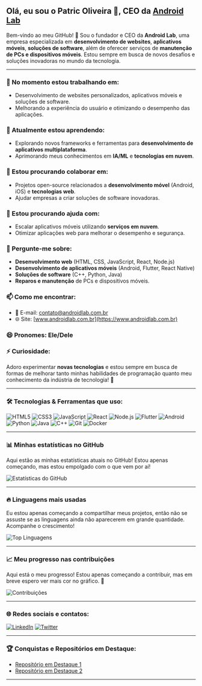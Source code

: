 ## Olá, eu sou o **Patric Oliveira** 👋, CEO da [Android Lab](https://www.androidlab.com.br)

Bem-vindo ao meu GitHub! 🚀 Sou o fundador e CEO da **Android Lab**, uma empresa especializada em **desenvolvimento de websites**, **aplicativos móveis**, **soluções de software**, além de oferecer serviços de **manutenção de PCs e dispositivos móveis**. Estou sempre em busca de novos desafios e soluções inovadoras no mundo da tecnologia.

---

### 🔭 No momento estou trabalhando em:
- Desenvolvimento de websites personalizados, aplicativos móveis e soluções de software.
- Melhorando a experiência do usuário e otimizando o desempenho das aplicações.

### 🌱 Atualmente estou aprendendo:
- Explorando novos frameworks e ferramentas para **desenvolvimento de aplicativos multiplataforma**.
- Aprimorando meus conhecimentos em **IA/ML** e **tecnologias em nuvem**.

### 👯 Estou procurando colaborar em:
- Projetos open-source relacionados a **desenvolvimento móvel** (Android, iOS) e **tecnologias web**.
- Ajudar empresas a criar soluções de software inovadoras.

### 🤔 Estou procurando ajuda com:
- Escalar aplicativos móveis utilizando **serviços em nuvem**.
- Otimizar aplicações web para melhorar o desempenho e segurança.

### 💬 Pergunte-me sobre:
- **Desenvolvimento web** (HTML, CSS, JavaScript, React, Node.js)
- **Desenvolvimento de aplicativos móveis** (Android, Flutter, React Native)
- **Soluções de software** (C++, Python, Java)
- **Reparos e manutenção** de PCs e dispositivos móveis.

### 📫 Como me encontrar:
- 📧 E-mail: [contato@androidlab.com.br](mailto:contato@androidlab.com.br)
- 🌐 Site: [www.androidlab.com.br](https://www.androidlab.com.br)

### 😄 Pronomes: Ele/Dele

### ⚡ Curiosidade:
Adoro experimentar **novas tecnologias** e estou sempre em busca de formas de melhorar tanto minhas habilidades de programação quanto meu conhecimento da indústria de tecnologia! 🚀

---

### 🛠 Tecnologias & Ferramentas que uso:
![HTML5](https://img.shields.io/badge/-HTML5-E34F26?style=flat&logo=html5&logoColor=fff)
![CSS3](https://img.shields.io/badge/-CSS3-1572B6?style=flat&logo=css3&logoColor=fff)
![JavaScript](https://img.shields.io/badge/-JavaScript-F7DF1E?style=flat&logo=javascript&logoColor=000)
![React](https://img.shields.io/badge/-React-61DAFB?style=flat&logo=react&logoColor=000)
![Node.js](https://img.shields.io/badge/-Node.js-339933?style=flat&logo=node.js&logoColor=fff)
![Flutter](https://img.shields.io/badge/-Flutter-02569B?style=flat&logo=flutter&logoColor=fff)
![Android](https://img.shields.io/badge/-Android-3DDC84?style=flat&logo=android&logoColor=fff)
![Python](https://img.shields.io/badge/-Python-3776AB?style=flat&logo=python&logoColor=fff)
![Java](https://img.shields.io/badge/-Java-007396?style=flat&logo=java&logoColor=fff)
![C++](https://img.shields.io/badge/-C++-00599C?style=flat&logo=cplusplus&logoColor=fff)
![Git](https://img.shields.io/badge/-Git-F05032?style=flat&logo=git&logoColor=fff)
![Docker](https://img.shields.io/badge/-Docker-2496ED?style=flat&logo=docker&logoColor=fff)

---

### 📊 Minhas estatísticas no GitHub

Aqui estão as minhas estatísticas atuais no GitHub! Estou apenas começando, mas estou empolgado com o que vem por aí!

![Estatísticas do GitHub](https://github-readme-stats.vercel.app/api?username=androidlabbr&show_icons=true&hide_title=true&hide_border=true&theme=radical)

---

### 🔥 Linguagens mais usadas

Eu estou apenas começando a compartilhar meus projetos, então não se assuste se as linguagens ainda não aparecerem em grande quantidade. Acompanhe o crescimento!

![Top Linguagens](https://github-readme-stats.vercel.app/api/top-langs/?username=androidlabbr&layout=compact&langs_count=6&hide_title=true&theme=radical)

---

### 📈 Meu progresso nas contribuições

Aqui está o meu progresso! Estou apenas começando a contribuir, mas em breve espero ver mais cor no gráfico. 🚀

![Contribuições](https://github-readme-streak-stats.herokuapp.com/?user=androidlabbr&hide_border=true&theme=radical)

---

### 🌐 Redes sociais e contatos:

[![LinkedIn](https://img.shields.io/badge/LinkedIn-0077B5?style=flat&logo=linkedin&logoColor=fff)](https://www.linkedin.com/in/patricoliveira/)
[![Twitter](https://img.shields.io/badge/Twitter-1DA1F2?style=flat&logo=twitter&logoColor=fff)](https://twitter.com/androidlabbr)

---

### 🏆 Conquistas e Repositórios em Destaque:

- [Repositório em Destaque 1](https://github.com/androidlabbr/projeto1)
- [Repositório em Destaque 2](https://github.com/androidlabbr/projeto2)

---
